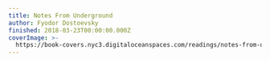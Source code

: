 ```yaml
---
title: Notes From Underground
author: Fyodor Dostoevsky
finished: 2018-03-23T00:00:00.000Z
coverImage: >-
  https://book-covers.nyc3.digitaloceanspaces.com/readings/notes-from-underground-01.jpg
---
```

